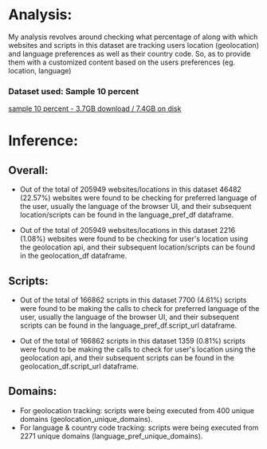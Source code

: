 # Analysis:
My analysis revolves around checking what percentage of along with which websites and scripts in this dataset are tracking users location (geolocation) and language preferences as well as their country code. So, as to provide them with a customized content based on the users preferences (eg. location, language)

### Dataset used: Sample 10 percent
[sample 10 percent - 3.7GB download / 7.4GB on disk](https://public-data.telemetry.mozilla.org/bigcrawl/sample_10percent.parquet.tar.bz2)


# Inference:
## Overall:
- Out of the total of 205949 websites/locations in this dataset 46482 (22.57%) websites were found to be checking for preferred language of the user, usually the language of the browser UI, and their subsequent location/scripts can be found in the language_pref_df dataframe.

- Out of the total of 205949 websites/locations in this dataset 2216 (1.08%) websites were found to be checking for user's location using the geolocation api, and their subsequent location/scripts can be found in the geolocation_df dataframe.

## Scripts:
- Out of the total of 166862 scripts in this dataset 7700 (4.61%) scripts were found to be making the calls to check for preferred language of the user, usually the language of the browser UI, and their subsequent scripts can be found in the language_pref_df.script_url dataframe.

- Out of the total of 166862 scripts in this dataset 1359 (0.81%) scripts were found to be making the calls to check for user's location using the geolocation api, and their subsequent scripts can be found in the geolocation_df.script_url dataframe.

## Domains:
- For geolocation tracking: scripts were being executed from 400 unique domains (geolocation_unique_domains).
- For language & country code tracking: scripts were being executed from 2271 unique domains (language_pref_unique_domains).

